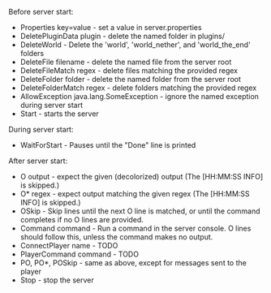 Before server start:

 - Properties key=value - set a value in server.properties
 - DeletePluginData plugin - delete the named folder in plugins/
 - DeleteWorld - Delete the 'world', 'world\_nether', and 'world\_the\_end' folders
 - DeleteFile filename - delete the named file from the server root
 - DeleteFileMatch regex - delete files matching the provided regex
 - DeleteFolder folder - delete the named folder from the server root
 - DeleteFolderMatch regex - delete folders matching the provided regex
 - AllowException java.lang.SomeException - ignore the named exception during server start
 - Start - starts the server

During server start:

 - WaitForStart - Pauses until the "Done" line is printed

After server start:

- O output - expect the given (decolorized) output (The [HH:MM:SS INFO] is skipped.)
 - O* regex - expect output matching the given regex (The [HH:MM:SS INFO] is skipped.)
 - OSkip - Skip lines until the next O line is matched, or until the command completes if no O lines are provided.
 - Command command - Run a command in the server console. O lines should follow this, unless the command makes no output.
 - ConnectPlayer name - TODO
 - PlayerCommand command - TODO
 - PO, PO*, POSkip - same as above, except for messages sent to the player
 - Stop - stop the server
